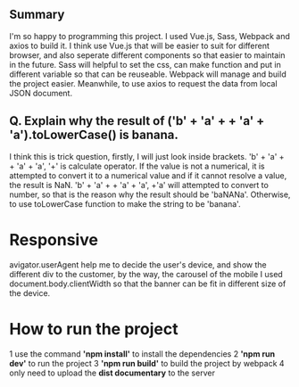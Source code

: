 Summary
---
I'm so happy to programming this project. I used Vue.js, Sass, Webpack and axios to build it. I think use Vue.js that will be easier to suit for different browser, and also seperate different components so that easier to maintain in the future. Sass will helpful to set the css, can make function and put in different variable so that can be reuseable. Webpack will manage and build the project easier. Meanwhile, to use axios to request the data from local JSON document.

Q. Explain why the result of ('b' + 'a' + + 'a' + 'a').toLowerCase() is banana.
---
I think this is trick question, firstly, I will just look inside brackets. 'b' + 'a' + + 'a' + 'a', '+' is calculate operator. If the value is not a numerical, it is attempted to convert it to a numerical value and if it cannot resolve a value, the result is NaN. 'b' + 'a' + + 'a' + 'a', +'a' will attempted to convert to number, so that is the reason why the result should be 'baNANa'. Otherwise, to use toLowerCase function to make the string to be 'banana'.

# Responsive

avigator.userAgent help me to decide the user's device, and show the different div to the customer, by the way, the carousel of the mobile I used document.body.clientWidth so that the banner can be fit in different size of the device.

# How to run the project
 1 use the command __'npm install'__ to install the dependencies
 2 __'npm run dev'__ to run the project
 3 __'npm run build'__ to build the project by webpack
 4 only need to upload the **dist documentary** to the server